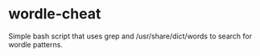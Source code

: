 # wordle-cheat

Simple bash script that uses grep and /usr/share/dict/words to search for wordle patterns.
